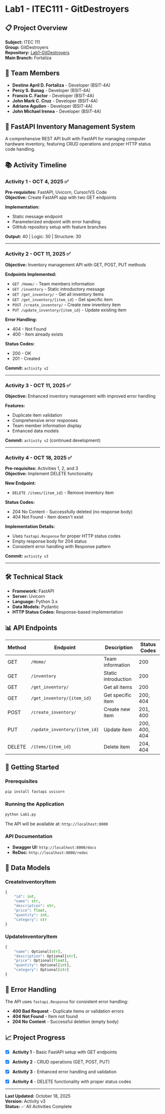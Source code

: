 # Lab1 - ITEC111 - GitDestroyers

## 📋 Project Overview
**Subject:** ITEC 111  
**Group:** GitDestroyers  
**Repository:** [Lab1-GitDestroyers](https://github.com/CVSU-IMUS-BSIT-4A/Lab1-GitDestroyers)  
**Main Branch:** Fortaliza  

## 👥 Team Members
- **Destine April D. Fortaliza** - Developer (BSIT-4A)
- **Percy S. Bunag** - Developer (BSIT-4A)  
- **Francis C. Factor** - Developer (BSIT-4A)
- **John Mark C. Cruz** - Developer (BSIT-4A)
- **Adriane Aguilon** - Developer (BSIT-4A)
- **John Michael Irenea** - Developer (BSIT-4A)

## 🚀 FastAPI Inventory Management System

A comprehensive REST API built with FastAPI for managing computer hardware inventory, featuring CRUD operations and proper HTTP status code handling.

## 📚 Activity Timeline

### **Activity 1 - OCT 4, 2025** ✅
**Pre-requisites:** FastAPI, Uvicorn, Cursor/VS Code  
**Objective:** Create FastAPI app with two GET endpoints

**Implementation:**
- Static message endpoint
- Parameterized endpoint with error handling
- GitHub repository setup with feature branches

**Output:** 40 | Logic: 30 | Structure: 30

---

### **Activity 2 - OCT 11, 2025** ✅
**Objective:** Inventory management API with GET, POST, PUT methods

**Endpoints Implemented:**
- `GET /Home/` - Team members information
- `GET /inventory` - Static introductory message
- `GET /get_inventory/` - Get all inventory items
- `GET /get_inventory/{item_id}` - Get specific item
- `POST /create_inventory/` - Create new inventory item
- `PUT /update_inventory/{item_id}` - Update existing item

**Error Handling:**
- 404 - Not Found
- 400 - Item already exists

**Status Codes:**
- 200 - OK
- 201 - Created

**Commit:** `activity v2`

---

### **Activity 3 - OCT 11, 2025** ✅
**Objective:** Enhanced inventory management with improved error handling

**Features:**
- Duplicate item validation
- Comprehensive error responses
- Team member information display
- Enhanced data models

**Commit:** `activity v2` (continued development)

---

### **Activity 4 - OCT 18, 2025** ✅
**Pre-requisites:** Activities 1, 2, and 3  
**Objective:** Implement DELETE functionality

**New Endpoint:**
- `DELETE /items/{item_id}` - Remove inventory item

**Status Codes:**
- 204 No Content - Successfully deleted (no response body)
- 404 Not Found - Item doesn't exist

**Implementation Details:**
- Uses `fastapi.Response` for proper HTTP status codes
- Empty response body for 204 status
- Consistent error handling with Response pattern

**Commit:** `activity v3`

---

## 🛠️ Technical Stack

- **Framework:** FastAPI
- **Server:** Uvicorn
- **Language:** Python 3.x
- **Data Models:** Pydantic
- **HTTP Status Codes:** Response-based implementation

## 📊 API Endpoints

| Method | Endpoint | Description | Status Codes |
|--------|----------|-------------|--------------|
| GET | `/Home/` | Team information | 200 |
| GET | `/inventory` | Static introduction | 200 |
| GET | `/get_inventory/` | Get all items | 200 |
| GET | `/get_inventory/{item_id}` | Get specific item | 200, 404 |
| POST | `/create_inventory/` | Create new item | 201, 400 |
| PUT | `/update_inventory/{item_id}` | Update item | 200, 400, 404 |
| DELETE | `/items/{item_id}` | Delete item | 204, 404 |


## 🚀 Getting Started

### Prerequisites
```bash
pip install fastapi uvicorn
```

### Running the Application
```bash
python Lab1.py
```

The API will be available at: `http://localhost:8000`

### API Documentation
- **Swagger UI:** `http://localhost:8000/docs`
- **ReDoc:** `http://localhost:8000/redoc`

## 📝 Data Models

### CreateInventoryItem
```python
{
    "id": int,
    "name": str,
    "description": str,
    "price": float,
    "quantity": int,
    "category": str
}
```

### UpdateInventoryItem
```python
{
    "name": Optional[str],
    "description": Optional[str],
    "price": Optional[float],
    "quantity": Optional[int],
    "category": Optional[str]
}
```

## 🔧 Error Handling

The API uses `fastapi.Response` for consistent error handling:

- **400 Bad Request** - Duplicate items or validation errors
- **404 Not Found** - Item not found
- **204 No Content** - Successful deletion (empty body)

## 📈 Project Progress

- [x] **Activity 1** - Basic FastAPI setup with GET endpoints
- [x] **Activity 2** - CRUD operations (GET, POST, PUT)
- [x] **Activity 3** - Enhanced error handling and validation
- [x] **Activity 4** - DELETE functionality with proper status codes


---

**Last Updated:** October 18, 2025  
**Version:** Activity v3  
**Status:** ✅ All Activities Complete